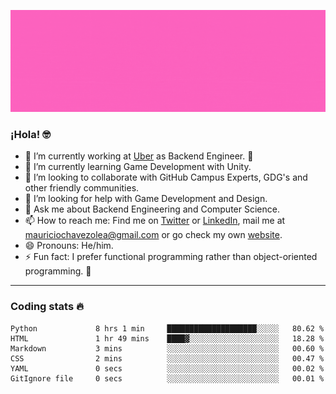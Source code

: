 ![Banner](banner.gif)

### ¡Hola! 🤓

- 🔭 I’m currently working at [Uber](https://uber.com) as Backend Engineer. 🚗
- 🌱 I’m currently learning Game Development with Unity.
- 👯 I’m looking to collaborate with GitHub Campus Experts, GDG's and other friendly communities.
- 🤔 I’m looking for help with Game Development and Design.
- 💬 Ask me about Backend Engineering and Computer Science.
- 📫 How to reach me: Find me on [Twitter](https://twitter.com/ultr4nerd) or [LinkedIn](https://www.linkedin.com/in/ultr4nerd), mail me at [mauriciochavezolea@gmail.com](mailto:mauriciochavezolea@gmail.com) or go check my own [website](mauriciochavez.dev).
- 😄 Pronouns: He/him. 
- ⚡ Fun fact: I prefer functional programming rather than object-oriented programming. 🤭
---

### Coding stats 🔥

<!--START_SECTION:waka-->

```text
Python             8 hrs 1 min     ████████████████████░░░░░   80.62 %
HTML               1 hr 49 mins    ████▓░░░░░░░░░░░░░░░░░░░░   18.28 %
Markdown           3 mins          ░░░░░░░░░░░░░░░░░░░░░░░░░   00.60 %
CSS                2 mins          ░░░░░░░░░░░░░░░░░░░░░░░░░   00.47 %
YAML               0 secs          ░░░░░░░░░░░░░░░░░░░░░░░░░   00.02 %
GitIgnore file     0 secs          ░░░░░░░░░░░░░░░░░░░░░░░░░   00.01 %
```

<!--END_SECTION:waka-->
